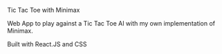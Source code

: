 Tic Tac Toe with Minimax

Web App to play against a Tic Tac Toe AI with my own implementation of Minimax.

Built with React.JS and CSS
